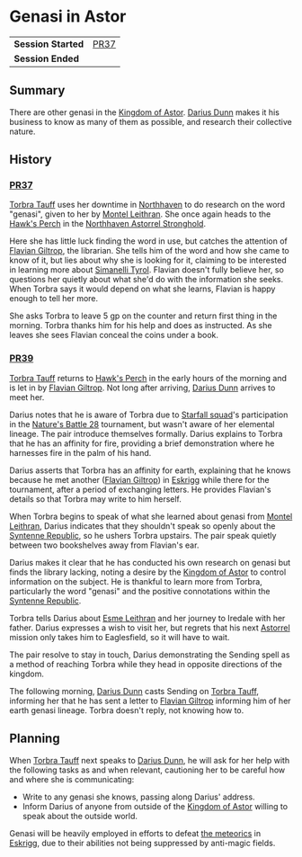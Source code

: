 # Genasi in Astor

|||
| --- | --- |
| **Session Started** | [PR37](../sessions/PR37.md) | storyline.2
| **Session Ended** | |

## Summary

There are other genasi in the [Kingdom of Astor](../civilisations/kingdom-of-astor/kingdom-of-astor.md). [Darius Dunn](../characters/darius-dunn.md) makes it his business to know as many of them as possible, and research their collective nature.

## History

### [PR37](../sessions/PR37.md)

[Torbra Tauff](../characters/torbra-tauff.md) uses her downtime in [Northhaven](../places/cities/northhaven.md) to do research on the word "genasi", given to her by [Montel Leithran](../characters/montel-leithran.md). She once again heads to the [Hawk's Perch](../places/buildings/hawks-perch.md) in the [Northhaven Astorrel Stronghold](../places/strongholds/northhaven-astorrel-stronghold.md).

Here she has little luck finding the word in use, but catches the attention of [Flavian Giltrop](../characters/flavian-giltrop.md), the librarian. She tells him of the word and how she came to know of it, but lies about why she is looking for it, claiming to be interested in learning more about [Simanelli Tyrol](../characters/simanelli-tyrol.md). Flavian doesn't fully believe her, so questions her quietly about what she'd do with the information she seeks. When Torbra says it would depend on what she learns, Flavian is happy enough to tell her more.

She asks Torbra to leave 5 gp on the counter and return first thing in the morning. Torbra thanks him for his help and does as instructed. As she leaves she sees Flavian conceal the coins under a book.

### [PR39](../sessions/PR39.md)

[Torbra Tauff](../characters/torbra-tauff.md) returns to [Hawk's Perch](../places/buildings/hawks-perch.md) in the early hours of the morning and is let in by [Flavian Giltrop](../characters/flavian-giltrop.md). Not long after arriving, [Darius Dunn](../characters/darius-dunn.md) arrives to meet her.

Darius notes that he is aware of Torbra due to [Starfall squad](../organisations/government/astorrel/squads/starfall-squad.md)'s participation in the [Nature's Battle 28](ended/natures-battle-28.md) tournament, but wasn't aware of her elemental lineage. The pair introduce themselves formally. Darius explains to Torbra that he has an affinity for fire, providing a brief demonstration where he harnesses fire in the palm of his hand.

Darius asserts that Torbra has an affinity for earth, explaining that he knows because he met another ([Flavian Giltrop](../characters/flavian-giltrop.md)) in [Eskrigg](../places/cities/eskrigg.md) while there for the tournament, after a period of exchanging letters. He provides Flavian's details so that Torbra may write to him herself.

When Torbra begins to speak of what she learned about genasi from [Montel Leithran](../characters/montel-leithran.md), Darius indicates that they shouldn't speak so openly about the [Syntenne Republic](../civilisations/syntenne-republic/syntenne-republic.md), so he ushers Torbra upstairs. The pair speak quietly between two bookshelves away from Flavian's ear.

Darius makes it clear that he has conducted his own research on genasi but finds the library lacking, noting a desire by the [Kingdom of Astor](../civilisations/kingdom-of-astor/kingdom-of-astor.md) to control information on the subject. He is thankful to learn more from Torbra, particularly the word "genasi" and the positive connotations within the [Syntenne Republic](../civilisations/syntenne-republic/syntenne-republic.md).

Torbra tells Darius about [Esme Leithran](../characters/esme-leithran.md) and her journey to Iredale with her father. Darius expresses a wish to visit her, but regrets that his next [Astorrel](../organisations/government/astorrel/astorrel.md) mission only takes him to Eaglesfield, so it will have to wait.

The pair resolve to stay in touch, Darius demonstrating the Sending spell as a method of reaching Torbra while they head in opposite directions of the kingdom.

The following morning, [Darius Dunn](../characters/darius-dunn.md) casts Sending on [Torbra Tauff](../characters/torbra-tauff.md), informing her that he has sent a letter to [Flavian Giltrop](../characters/flavian-giltrop.md) informing him of her earth genasi lineage. Torbra doesn't reply, not knowing how to.

## Planning

When [Torbra Tauff](../characters/torbra-tauff.md) next speaks to [Darius Dunn](../characters/darius-dunn.md), he will ask for her help with the following tasks as and when relevant, cautioning her to be careful how and where she is communicating:
- Write to any genasi she knows, passing along Darius' address.
- Inform Darius of anyone from outside of the [Kingdom of Astor](../civilisations/kingdom-of-astor/kingdom-of-astor.md) willing to speak about the outside world.

Genasi will be heavily employed in efforts to defeat [the meteorics](../lineages/the-meteorics.md) in [Eskrigg](../places/cities/eskrigg.md), due to their abilities not being suppressed by anti-magic fields.
